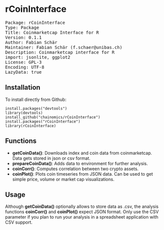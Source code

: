 # rCoinInterface
<pre>
Package: rCoinInterface
Type: Package
Title: Coinmarketcap Interface for R
Version: 0.1.1
Author: Fabian Schär
Maintainer: Fabian Schär (f.schaer@unibas.ch)
Description: Coinmarketcap interface for R
import: jsonlite, ggplot2
License: GPL-3
Encoding: UTF-8
LazyData: true
</pre>

## Installation
To install directly from Github:
```
install.packages("devtools")
library(devtools)
install_github("chainomics/rCoinInterface")
install.packages("rCoinInterface")
library(rCoinInterface)
```

## Functions
* **getCoinData()**: Downloads index and coin data from coinmarketcap. Data gets stored in json or csv format.
* **prepareCoinData()**: Adds data to environment for further analysis.
* **coinCorr()**: Computes correlation between two crypto assets.
* **coinPlot()**: Plots coin timeseries from JSON data. Can be used to get simple price, volume or market cap visualizations.

## Usage
Although **getCoinData()** optionally allows to store data as .csv, the analysis functions **coinCorr()** and **coinPlot()** expect JSON format. Only use the CSV parameter if you plan to run your analysis in a spreadsheet application with CSV support.
